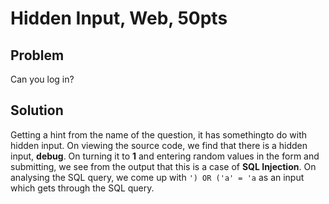 # Hidden Input, Web, 50pts

## Problem

Can you log in?

## Solution

Getting a hint from the name of the question, it has somethingto do with hidden input. On viewing the source code, we find that there is a hidden input, **debug**. On turning it to **1** and entering random values in the form and submitting, we see from the output that this is a case of **SQL Injection**. On analysing the SQL query, we come up with `') OR ('a' = 'a` as an input which gets through the SQL query.
